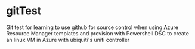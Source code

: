 # gitTest 

Git test for learning to use github for source control when using Azure Resource Manager templates and provision with Powershell DSC to create an linux VM in Azure with ubiquiti's unifi controller

